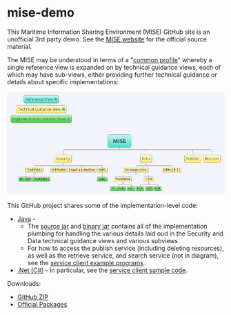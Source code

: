 mise-demo
=========

This Maritime Information Sharing Environment (MISE) GitHub site is an
unofficial 3rd party demo. See the [MISE website](https://mise.mda.gov/)
for the official source material.

The MISE may be understood in terms of a 
"[common profile](http://pi2.ida.org/common-profile)" whereby a single
reference view is expanded on by technical guidance views, each of which may
have sub-views, either providing further technical guidance or details about
specific implementations:

![MISE Common Profile Overview](MISE.png)

This GitHub project shares some of the implementation-level code:

* [Java](https://github.com/ida-org/mise-demo/tree/master/MDA-clients/java) -
    - The 
      [source jar](https://github.com/ida-org/mise-demo/blob/master/MDA-clients/java/MDAUtils-1.0-SNAPSHOT-sources.jar) and 
      [binary jar](https://github.com/ida-org/mise-demo/blob/master/MDA-clients/java/MDAUtils-1.0-SNAPSHOT-jar-with-dependencies.jar)
      contains all of the implementation plumbing for
      handling the various details laid oud in the Security and Data technical
      guidance views and various subviews.
    - For how to access the publish service (including deleting resources), as 
      well as the retrieve service, and search service (not in diagram), see 
      the [service client example programs](https://github.com/ida-org/mise-demo/tree/master/MDA-clients/java/src/test).
* [.Net (C#)](https://github.com/ida-org/mise-demo/tree/master/MDA-clients/dotnet) -
  In particular, see the
  [service client sample code](https://github.com/ida-org/mise-demo/blob/master/MDA-clients/dotnet/ClientTest/ClientTest.cs).

Downloads:

* [GitHub ZIP](https://github.com/ida-org/mise-demo/archive/master.zip)
* [Official Packages](https://mise.mda.gov/drupal/tools)